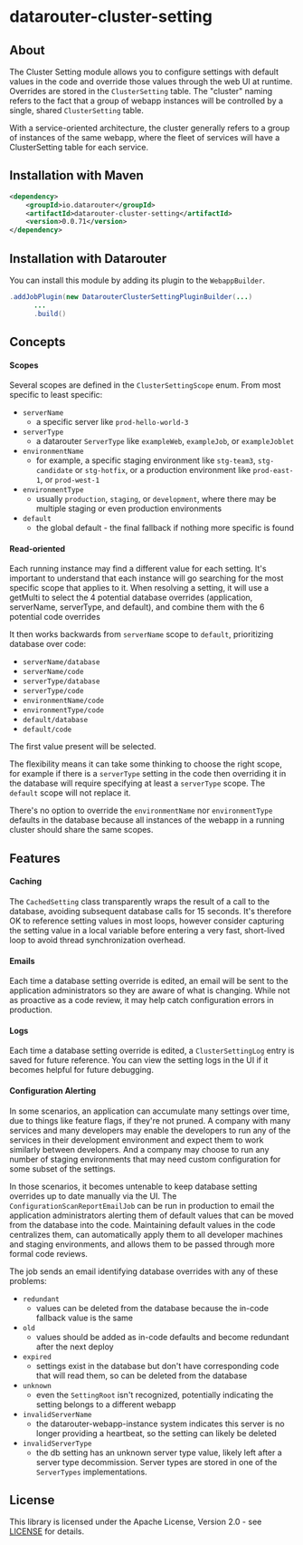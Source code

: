 # datarouter-cluster-setting

## About

The Cluster Setting module allows you to configure settings with default values in the code and override those values
through the web UI at runtime.  Overrides are stored in the `ClusterSetting` table.  The "cluster" naming refers to the 
fact that a group of webapp instances will be controlled by a single, shared `ClusterSetting` table.

With a service-oriented architecture, the cluster generally refers to a group of instances of the
same webapp, where the fleet of services will have a ClusterSetting table for each service.

## Installation with Maven

```xml
<dependency>
	<groupId>io.datarouter</groupId>
	<artifactId>datarouter-cluster-setting</artifactId>
	<version>0.0.71</version>
</dependency>
```

## Installation with Datarouter

You can install this module by adding its plugin to the `WebappBuilder`.

```java
.addJobPlugin(new DatarouterClusterSettingPluginBuilder(...)
      ...
      .build()
```

## Concepts

#### Scopes

Several scopes are defined in the `ClusterSettingScope` enum.  From most specific to least specific:

- `serverName`
  - a specific server like `prod-hello-world-3`
- `serverType`
  - a datarouter `ServerType` like `exampleWeb`, `exampleJob`, or `exampleJoblet`
- `environmentName`
  - for example, a specific staging environment like `stg-team3`, `stg-candidate` or `stg-hotfix`, or a production
  environment like `prod-east-1`, or `prod-west-1`
- `environmentType`
  - usually `production`, `staging`, or `development`, where there may be multiple staging or even production 
  environments
- `default`
  - the global default - the final fallback if nothing more specific is found

#### Read-oriented

Each running instance may find a different value for each setting.  It's important to understand that each instance
will go searching for the most specific scope that applies to it.  When resolving a setting, it will use a getMulti
to select the 4 potential database overrides (application, serverName, serverType, and default), and combine them with
the 6 potential code overrides

It then works backwards from `serverName` scope to `default`, prioritizing database over code:

- `serverName/database`
- `serverName/code`
- `serverType/database`
- `serverType/code`
- `environmentName/code`
- `environmentType/code`
- `default/database`
- `default/code`

The first value present will be selected.

The flexibility means it can take some thinking to choose the right scope, for
example if there is a `serverType` setting in the code then overriding it in the database will require specifying
at least a `serverType` scope.  The `default` scope will not replace it.

There's no option to override the `environmentName` nor `environmentType` defaults in the 
database because all instances of the webapp in a running cluster should share the same scopes.

## Features

#### Caching

The `CachedSetting` class transparently wraps the result of a call to the database, avoiding subsequent database calls 
for 15 seconds. It's therefore OK to reference setting values in most loops, however consider capturing the setting 
value in a local variable before entering a very fast, short-lived loop to avoid thread synchronization overhead.

#### Emails

Each time a database setting override is edited, an email will be sent to the application administrators so they are
aware of what is changing.  While not as proactive as a code review, it may help catch configuration errors in
production.

#### Logs

Each time a database setting override is edited, a `ClusterSettingLog` entry is saved for future reference.  You can 
view the setting logs in the UI if it becomes helpful for future debugging.

#### Configuration Alerting

In some scenarios, an application can accumulate many settings over time, due to things like feature flags, if they're
not pruned.  A company with many services and many developers may enable the developers to run any of the services in 
their development environment and expect them to work similarly between developers.  And a company may choose to run any
number of staging environments that may need custom configuration for some subset of the settings.

In those scenarios, it becomes untenable to keep database setting overrides up to date manually via the UI.  The
`ConfigurationScanReportEmailJob` can be run in production to email the application administrators alerting them of
default values that can be moved from the database into the code.  Maintaining default values in the code centralizes
them, can automatically apply them to all developer machines and staging environments, and allows them to be passed
through more formal code reviews.

The job sends an email identifying database overrides with any of these problems:

- `redundant`
  - values can be deleted from the database because the in-code fallback value is the same
- `old`
  - values should be added as in-code defaults and become redundant after the next deploy
- `expired`
  - settings exist in the database but don't have corresponding code that will read them, so can be deleted from the
  database
- `unknown`
  - even the `SettingRoot` isn't recognized, potentially indicating the setting belongs to a different webapp
- `invalidServerName`
  - the datarouter-webapp-instance system indicates this server is no longer providing a heartbeat, so the setting can
  likely be deleted
- `invalidServerType`
  - the db setting has an unknown server type value, likely left after a server type decommission. Server
  types are stored in one of the `ServerTypes` implementations.

## License

This library is licensed under the Apache License, Version 2.0 - see [LICENSE](../LICENSE) for details.
